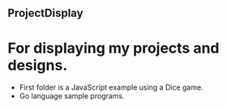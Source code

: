 ## ProjectDisplay

# For displaying my projects and designs.
- First folder is a JavaScript example using a Dice game.
- Go language sample programs.

